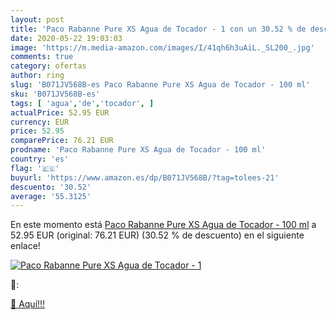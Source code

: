 ```yaml
---
layout: post
title: 'Paco Rabanne Pure XS Agua de Tocador - 1 con un 30.52 % de descuento'
date: 2020-05-22 19:03:03
image: 'https://m.media-amazon.com/images/I/41qh6h3uAiL._SL200_.jpg'
comments: true
category: ofertas
author: ring
slug: 'B071JV568B-es Paco Rabanne Pure XS Agua de Tocador - 100 ml'
sku: 'B071JV568B-es'
tags: [ 'agua','de','tocador', ]
actualPrice: 52.95 EUR
currency: EUR
price: 52.95
comparePrice: 76.21 EUR
prodname: 'Paco Rabanne Pure XS Agua de Tocador - 100 ml'
country: 'es'
flag: '🇪🇸'
buyurl: 'https://www.amazon.es/dp/B071JV568B/?tag=tolees-21'
descuento: '30.52'
average: '55.3125'
---
```


En este momento está [Paco Rabanne Pure XS Agua de Tocador - 100 ml](https://www.amazon.es/dp/B071JV568B/?tag=tolees-21) a 52.95 EUR (original: 76.21 EUR) (30.52 %  de descuento) en el siguiente enlace!

[![Paco Rabanne Pure XS Agua de Tocador - 1](https://m.media-amazon.com/images/I/41qh6h3uAiL._SL200_.jpg)](https://www.amazon.es/dp/B071JV568B/?tag=tolees-21)

🔎:


[🛒 Aquí!!!](https://www.amazon.es/dp/B071JV568B/?tag=tolees-21)

